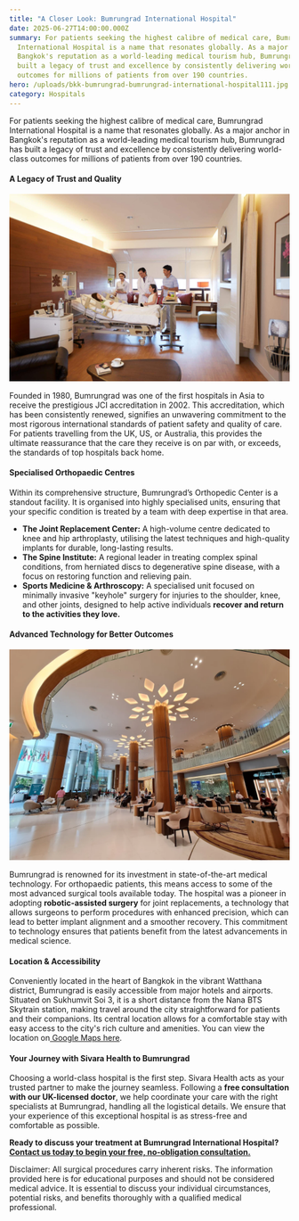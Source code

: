 ```yaml
---
title: "A Closer Look: Bumrungrad International Hospital"
date: 2025-06-27T14:00:00.000Z
summary: For patients seeking the highest calibre of medical care, Bumrungrad
  International Hospital is a name that resonates globally. As a major anchor in
  Bangkok's reputation as a world-leading medical tourism hub, Bumrungrad has
  built a legacy of trust and excellence by consistently delivering world-class
  outcomes for millions of patients from over 190 countries.
hero: /uploads/bkk-bumrungrad-bumrungrad-international-hospital111.jpg
category: Hospitals
---
```

For patients seeking the highest calibre of medical care, Bumrungrad International Hospital is a name that resonates globally. As a major anchor in Bangkok's reputation as a world-leading medical tourism hub, Bumrungrad has built a legacy of trust and excellence by consistently delivering world-class outcomes for millions of patients from over 190 countries.

#### **A Legacy of Trust and Quality**

![orthopedic surgery bumrungrad hospital bangkok](/uploads/bumrungrad-international-hospital-bangkok-01.jpg "orthopedic surgery bumrungrad hospital bangkok")

Founded in 1980, Bumrungrad was one of the first hospitals in Asia to receive the prestigious JCI accreditation in 2002. This accreditation, which has been consistently renewed, signifies an unwavering commitment to the most rigorous international standards of patient safety and quality of care. For patients travelling from the UK, US, or Australia, this provides the ultimate reassurance that the care they receive is on par with, or exceeds, the standards of top hospitals back home.

#### **Specialised Orthopaedic Centres**

Within its comprehensive structure, Bumrungrad’s Orthopedic Center is a standout facility. It is organised into highly specialised units, ensuring that your specific condition is treated by a team with deep expertise in that area.

* **The Joint Replacement Center:** A high-volume centre dedicated to knee and hip arthroplasty, utilising the latest techniques and high-quality implants for durable, long-lasting results.
* **The Spine Institute:** A regional leader in treating complex spinal conditions, from herniated discs to degenerative spine disease, with a focus on restoring function and relieving pain.
* **Sports Medicine & Arthroscopy:** A specialised unit focused on minimally invasive "keyhole" surgery for injuries to the shoulder, knee, and other joints, designed to help active individuals **recover and return to the activities they love.**

#### **Advanced Technology for Better Outcomes**

![lobby bumrungrad hospital bangkok](/uploads/bumrungrad-hospital-bangkok.jpg "lobby bumrungrad hospital bangkok")

Bumrungrad is renowned for its investment in state-of-the-art medical technology. For orthopaedic patients, this means access to some of the most advanced surgical tools available today. The hospital was a pioneer in adopting **robotic-assisted surgery** for joint replacements, a technology that allows surgeons to perform procedures with enhanced precision, which can lead to better implant alignment and a smoother recovery. This commitment to technology ensures that patients benefit from the latest advancements in medical science.

#### **Location & Accessibility**

Conveniently located in the heart of Bangkok in the vibrant Watthana district, Bumrungrad is easily accessible from major hotels and airports. Situated on Sukhumvit Soi 3, it is a short distance from the Nana BTS Skytrain station, making travel around the city straightforward for patients and their companions. Its central location allows for a comfortable stay with easy access to the city's rich culture and amenities. You can view the location on[ Google Maps here](https://maps.app.goo.gl/FH9hLvAsds4knrDA8).

#### **Your Journey with Sivara Health to Bumrungrad**

Choosing a world-class hospital is the first step. Sivara Health acts as your trusted partner to make the journey seamless. Following a **free consultation with our UK-licensed doctor**, we help coordinate your care with the right specialists at Bumrungrad, handling all the logistical details. We ensure that your experience of this exceptional hospital is as stress-free and comfortable as possible.

**Ready to discuss your treatment at Bumrungrad International Hospital? [Contact us today to begin your free, no-obligation consultation.](https://sivara.health/#consultation)**

Disclaimer: All surgical procedures carry inherent risks. The information provided here is for educational purposes and should not be considered medical advice. It is essential to discuss your individual circumstances, potential risks, and benefits thoroughly with a qualified medical professional.
